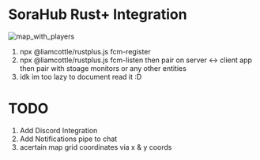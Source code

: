 # SoraHub Rust+ Integration 

![map_with_players](https://github.com/user-attachments/assets/bd69fcca-009c-4c46-891d-97587fe44040)

1. npx @liamcottle/rustplus.js fcm-register
2. npx @liamcottle/rustplus.js fcm-listen
   then pair on server <-> client app then pair with stoage monitors or any other entities
3. idk im too lazy to document read it :D

# TODO
1. Add Discord Integration
2. Add Notifications pipe to chat
3. acertain map grid coordinates via x & y coords
